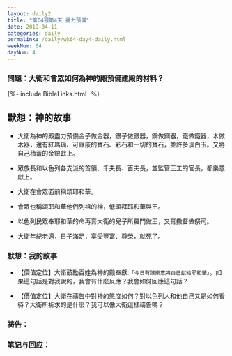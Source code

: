 ```yaml
---
layout: daily2
title: "第64週第4天 盡力預備"
date: 2019-04-11
categories: daily
permalink: /daily/wk64-day4-daily.html
weekNum: 64
dayNum: 4
---
```


### 問題：大衛和會眾如何為神的殿預備建殿的材料？
 
{%- include BibleLinks.html -%}

## 默想：神的故事
+ 大衛為神的殿盡力預備金子做金器，銀子做銀器，銅做銅器，鐵做鐵器，木做木器，還有紅瑪瑙、可鑲嵌的寶石、彩石和一切的寶石，並許多漢白玉。又將自己積蓄的金銀獻上。

+ 眾族長和以色列各支派的首領、千夫長、百夫長，並監管王工的官長，都樂意獻上。

+ 大衛在會眾面前稱頌耶和華。

+ 會眾也稱頌耶和華他們列祖的神，低頭拜耶和華與王。

+ 以色列民眾奉耶和華的命再膏大衛的兒子所羅門做王，又膏撒督做祭司。

+ 大衛年紀老邁，日子滿足，享受豐富、尊榮，就死了。

### 默想：我的故事
+ 【價值定位】大衛鼓勵百姓為神的殿奉獻:`「今日有誰樂意將自己獻給耶和華」`。如果這句話是對我說的，我會有什麼反應？我會如何回應這句話？

+ 【價值定位】大衛在禱告中對神的態度如何？對以色列人和他自己又是如何看待？大衛所祈求的是什麽？我可以像大衛這樣禱告嗎？

### 祷告：

### 笔记与回应：
